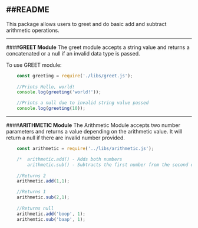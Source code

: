 ##**README**
---
This package allows users to greet and do basic add and subtract arithmetic operations.

----
####**GREET Module**
The greet module accepts a string value and returns a concatenated or a null if an invalid data type is passed. 

To use GREET module:
```javascript 
	const greeting = require('./libs/greet.js');
	
	//Prints Hello, world!
	console.log(greeting('world!'));

	//Prints a null due to invalid string value passed
	console.log(greeting(10));
```
----
####**ARITHMETIC Module**
The Arithmetic Module accepts  two number parameters and returns a value depending on the arithmetic value. It will return a null if there are invalid number provided. 



```javascript
	const arithmetic = require('../libs/arithmetic.js');

	/*  arithmetic.add() - Adds both numbers
		arithmetic.sub() - Subtracts the first number from the second one */
		
	//Returns 2
	arithmetic.add(1,1);

	//Returns 1
	arithmetic.sub(2,1);
	
	//Returns null
	arithmetic.add('boop', 1);
	arithemtic.sub('baap', 1);
```